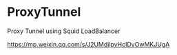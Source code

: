 # ProxyTunnel
Proxy Tunnel using Squid LoadBalancer


https://mp.weixin.qq.com/s/J2UMdjlpvHcIDvOwMKJUgA